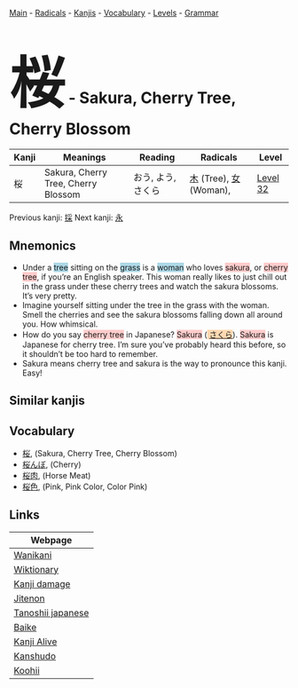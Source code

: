 <style> bigfont {font-size: 100px}</style>
[Main](../README.md) -
[Radicals](../radicals.md) -
[Kanjis](../kanjis.md) -
[Vocabulary](../vocabulary.md) -
[Levels](../levels.md) -
[Grammar](../grammar.md)
# <bigfont> 桜</bigfont> - Sakura, Cherry Tree, Cherry Blossom 

| Kanji | Meanings | Reading | Radicals | Level |
| --- | --- | --- | --- | --- |
| 桜 | Sakura, Cherry Tree, Cherry Blossom | おう, よう, さくら | [木](../radicals/木.md) (Tree), [女](../radicals/女.md) (Woman),  | [Level 32](../levels/wk_level32.md) |

Previous kanji: [採](採.md) Next kanji: [永](永.md) 

## Mnemonics
 * Under a <span style="background-color:#ADD8E6"> tree</span> sitting on the <span style="background-color:#ADD8E6"> grass</span> is a <span style="background-color:#ADD8E6"> woman</span> who loves <span style="background-color:#ffcccb"> sakura</span>, or <span style="background-color:#ffcccb"> cherry tree</span>, if you’re an English speaker. This woman really likes to just chill out in the grass under these cherry trees and watch the sakura blossoms. It’s very pretty.
* Imagine yourself sitting under the tree in the grass with the woman. Smell the cherries and see the sakura blossoms falling down all around you. How whimsical.
* How do you say <span style="background-color:#ffcccb"> cherry tree</span> in Japanese? <span style="background-color:#ffcccb"> Sakura</span> (<span style="background-color:#fed8b1"> [さくら](https://jisho.org/search/さくら)</span>). <span style="background-color:#ffcccb"> Sakura</span> is Japanese for cherry tree. I’m sure you’ve probably heard this before, so it shouldn’t be too hard to remember.
* Sakura means cherry tree and sakura is the way to pronounce this kanji. Easy!


## Similar kanjis
 


## Vocabulary
 * [桜](../vocabulary/桜.md), (Sakura, Cherry Tree, Cherry Blossom)
* [桜んぼ](../vocabulary/桜.md), (Cherry)
* [桜肉](../vocabulary/桜.md), (Horse Meat)
* [桜色](../vocabulary/桜.md), (Pink, Pink Color, Color Pink)



## Links 

| Webpage |
| --- |
| [Wanikani          ](https://www.wanikani.com/kanji/桜) |
| [Wiktionary        ](https://en.wiktionary.org/wiki/桜) |
| [Kanji damage      ](http://www.kanjidamage.com/kanji/search?utf8=✓&q=桜) |
| [Jitenon           ](https://jitenon.com/kanji/桜) |
| [Tanoshii japanese ](https://www.tanoshiijapanese.com/dictionary/kanji.cfm?k=桜) |
| [Baike             ](https://baike.baidu.com/item/桜) |
| [Kanji Alive       ](https://app.kanjialive.com/桜) |
| [Kanshudo          ](https://www.kanshudo.com/searchmn?q=桜) |
| [Koohii            ](https://kanji.koohii.com/study/kanji/桜) |
